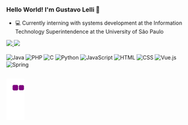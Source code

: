 ### Hello World! I'm Gustavo Lelli 👋

- 💻 Currently interning with systems development at the Information Technology Superintendence at the University of São Paulo

 <div>
   <a href="https://github.com/gustavo-lelli">
     <img height="150em" src="https://github-readme-stats.vercel.app/api?username=gustavo-lelli&show_icons=true&theme=dark&include_all_commits=true&count_private=true"/>
     <img height="150em" src="https://github-readme-stats.vercel.app/api/top-langs/?username=gustavo-lelli&layout=compact&langs_count=16&theme=dark"/>
   </a>
 </div>

 <div style="display: inline_block"><br>
   <img align="center" alt="Java" height="60" width="80" src="https://cdn.jsdelivr.net/gh/devicons/devicon/icons/java/java-original-wordmark.svg">
   <img align="center" alt="PHP" height="60" width="80" src="https://cdn.jsdelivr.net/gh/devicons/devicon/icons/php/php-plain.svg">
   <img align="center" alt="C" height="60" width="80" src="https://cdn.jsdelivr.net/gh/devicons/devicon/icons/c/c-original.svg">
   <img align="center" alt="Python" height="60" width="80" src="https://cdn.jsdelivr.net/gh/devicons/devicon/icons/python/python-original-wordmark.svg">
   <img align="center" alt="JavaScript" height="60" width="80" src="https://cdn.jsdelivr.net/gh/devicons/devicon/icons/javascript/javascript-original.svg">
   <img align="center" alt="HTML" height="60" width="80" src="https://cdn.jsdelivr.net/gh/devicons/devicon/icons/html5/html5-original-wordmark.svg">
   <img align="center" alt="CSS" height="60" width="80" src="https://cdn.jsdelivr.net/gh/devicons/devicon/icons/css3/css3-original-wordmark.svg">
   <img align="center" alt="Vue.js" height="60" width="80" src="https://cdn.jsdelivr.net/gh/devicons/devicon/icons/vuejs/vuejs-original-wordmark.svg">
   <img align="center" alt="Spring" height="60" width="80" src="https://cdn.jsdelivr.net/gh/devicons/devicon/icons/spring/spring-original-wordmark.svg">
 </div>

##

![snake gif](https://github.com/gustavo-lelli/gustavo-lelli/blob/output/github-contribution-grid-snake.gif)
